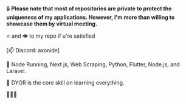 🔒 **Please note that most of repositories are private to protect the uniqueness of my applications. However, I'm more than willing to showcase them by virtual meeting.**

⭐ and 👁️ to my repo if u're satisfied

[📫 Discord: axonide]

:pushpin: Node Running, Next.js, Web Scraping, Python, Flutter, Node.js, and Laravel.

:pushpin: DYOR is the core skill on learning everything.

🪿🪿🪿

<!---
marviano/marviano is a ✨ special ✨ repository because its `README.md` (this file) appears on your GitHub profile.
You can click the Preview link to take a look at your changes.
--->
